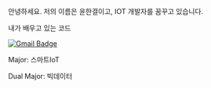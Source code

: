 안녕하세요. 저의 이름은 윤한결이고, IOT 개발자를 꿈꾸고 있습니다.

내가 배우고 있는 코드



 [![Gmail Badge](https://img.shields.io/badge/Gmail-d14836?style=flat-square&logo=Gmail&logoColor=white&link=mailto:namepenz@gmail.com)](mailto:namepenz@gmail.com)

Major: 스마트IoT

Dual Major: 빅데이터
